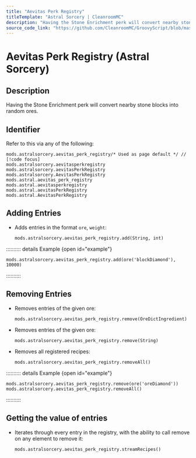 ```yaml
---
title: "Aevitas Perk Registry"
titleTemplate: "Astral Sorcery | CleanroomMC"
description: "Having the Stone Enrichment perk will convert nearby stone blocks into random ores."
source_code_link: "https://github.com/CleanroomMC/GroovyScript/blob/master/src/main/java/com/cleanroommc/groovyscript/compat/mods/astralsorcery/OreChance.java"
---
```


# Aevitas Perk Registry (Astral Sorcery)

## Description

Having the Stone Enrichment perk will convert nearby stone blocks into random ores.

## Identifier

Refer to this via any of the following:

```groovy:no-line-numbers {1}
mods.astralsorcery.aevitas_perk_registry/* Used as page default */ // [!code focus]
mods.astralsorcery.aevitasperkregistry
mods.astralsorcery.aevitasPerkRegistry
mods.astralsorcery.AevitasPerkRegistry
mods.astral.aevitas_perk_registry
mods.astral.aevitasperkregistry
mods.astral.aevitasPerkRegistry
mods.astral.AevitasPerkRegistry
```


## Adding Entries

- Adds entries in the format `ore`, `weight`:

    ```groovy:no-line-numbers
    mods.astralsorcery.aevitas_perk_registry.add(String, int)
    ```

:::::::::: details Example {open id="example"}
```groovy:no-line-numbers
mods.astralsorcery.aevitas_perk_registry.add(ore('blockDiamond'), 10000)
```

::::::::::

## Removing Entries

- Removes entries of the given ore:

    ```groovy:no-line-numbers
    mods.astralsorcery.aevitas_perk_registry.remove(OreDictIngredient)
    ```

- Removes entries of the given ore:

    ```groovy:no-line-numbers
    mods.astralsorcery.aevitas_perk_registry.remove(String)
    ```

- Removes all registered recipes:

    ```groovy:no-line-numbers
    mods.astralsorcery.aevitas_perk_registry.removeAll()
    ```

:::::::::: details Example {open id="example"}
```groovy:no-line-numbers
mods.astralsorcery.aevitas_perk_registry.remove(ore('oreDiamond'))
mods.astralsorcery.aevitas_perk_registry.removeAll()
```

::::::::::

## Getting the value of entries

- Iterates through every entry in the registry, with the ability to call remove on any element to remove it:

    ```groovy:no-line-numbers
    mods.astralsorcery.aevitas_perk_registry.streamRecipes()
    ```
